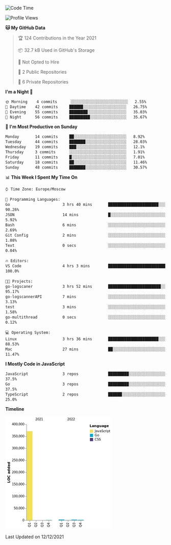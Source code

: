 <!--START_SECTION:waka-->
![Code Time](http://img.shields.io/badge/Code%20Time-55%20hrs%201%20min-blue)

![Profile Views](http://img.shields.io/badge/Profile%20Views-26-blue)

**🐱 My GitHub Data** 

> 🏆 124 Contributions in the Year 2021
 > 
> 📦 32.7 kB Used in GitHub's Storage 
 > 
> 🚫 Not Opted to Hire
 > 
> 📜 2 Public Repositories 
 > 
> 🔑 6 Private Repositories  
 > 
**I'm a Night 🦉** 

```text
🌞 Morning    4 commits      ░░░░░░░░░░░░░░░░░░░░░░░░░   2.55% 
🌆 Daytime    42 commits     ██████░░░░░░░░░░░░░░░░░░░   26.75% 
🌃 Evening    55 commits     ████████░░░░░░░░░░░░░░░░░   35.03% 
🌙 Night      56 commits     █████████░░░░░░░░░░░░░░░░   35.67%

```
📅 **I'm Most Productive on Sunday** 

```text
Monday       14 commits     ██░░░░░░░░░░░░░░░░░░░░░░░   8.92% 
Tuesday      44 commits     ███████░░░░░░░░░░░░░░░░░░   28.03% 
Wednesday    19 commits     ███░░░░░░░░░░░░░░░░░░░░░░   12.1% 
Thursday     3 commits      ░░░░░░░░░░░░░░░░░░░░░░░░░   1.91% 
Friday       11 commits     █░░░░░░░░░░░░░░░░░░░░░░░░   7.01% 
Saturday     18 commits     ██░░░░░░░░░░░░░░░░░░░░░░░   11.46% 
Sunday       48 commits     ███████░░░░░░░░░░░░░░░░░░   30.57%

```


📊 **This Week I Spent My Time On** 

```text
⌚︎ Time Zone: Europe/Moscow

💬 Programming Languages: 
Go                       3 hrs 40 mins       ██████████████████████░░░   90.26% 
JSON                     14 mins             █░░░░░░░░░░░░░░░░░░░░░░░░   5.92% 
Bash                     6 mins              ░░░░░░░░░░░░░░░░░░░░░░░░░   2.69% 
Git Config               2 mins              ░░░░░░░░░░░░░░░░░░░░░░░░░   1.08% 
Text                     0 secs              ░░░░░░░░░░░░░░░░░░░░░░░░░   0.04%

🔥 Editors: 
VS Code                  4 hrs 3 mins        █████████████████████████   100.0%

🐱‍💻 Projects: 
go-logscaner             3 hrs 52 mins       ███████████████████████░░   95.17% 
go-logscannerAPI         7 mins              ░░░░░░░░░░░░░░░░░░░░░░░░░   3.13% 
test                     3 mins              ░░░░░░░░░░░░░░░░░░░░░░░░░   1.58% 
go-multithread           0 secs              ░░░░░░░░░░░░░░░░░░░░░░░░░   0.12%

💻 Operating System: 
Linux                    3 hrs 36 mins       ██████████████████████░░░   88.53% 
Mac                      27 mins             ██░░░░░░░░░░░░░░░░░░░░░░░   11.47%

```

**I Mostly Code in JavaScript** 

```text
JavaScript               3 repos             █████████░░░░░░░░░░░░░░░░   37.5% 
Go                       3 repos             █████████░░░░░░░░░░░░░░░░   37.5% 
TypeScript               2 repos             ██████░░░░░░░░░░░░░░░░░░░   25.0%

```


**Timeline**

![Chart not found](https://raw.githubusercontent.com/jeezft/jeezft/main/charts/bar_graph.png) 


 Last Updated on 12/12/2021
<!--END_SECTION:waka-->
